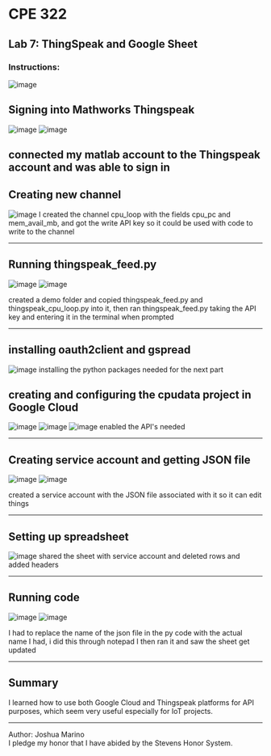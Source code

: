 
# CPE 322
## Lab 7: ThingSpeak and Google Sheet
### Instructions:
![image](https://github.com/user-attachments/assets/778495ed-d10c-434d-8fe4-b2bc259e9261)


## Signing into Mathworks Thingspeak 
![image](https://github.com/user-attachments/assets/a03b705e-1a80-4ee9-a862-6ea7954f0ce4)
![image](https://github.com/user-attachments/assets/2662a542-f374-4bab-aec6-a479c5c1549f)

connected my matlab account to the Thingspeak account and was able to sign in
---

## Creating new channel
![image](https://github.com/user-attachments/assets/5b1297a1-2cd6-4e25-b31f-a1dc6cfecfb7)
I created the channel cpu_loop with the fields cpu_pc and mem_avail_mb, and got the write API key so it could be used with code to write to the channel

---

## Running thingspeak_feed.py
![image](https://github.com/user-attachments/assets/8238c7ee-f922-4d6f-b7be-c7fe5c72e69d)
![image](https://github.com/user-attachments/assets/55c9c510-d47d-4672-887c-37090c90278e)

created a demo folder and copied thingspeak_feed.py and thingspeak_cpu_loop.py into it, then ran thingspeak_feed.py taking the API key and entering it in the terminal when prompted

--- 
## installing oauth2client and gspread
![image](https://github.com/user-attachments/assets/0218a589-e9f7-4c20-a2a9-c0c23941fca7)
installing the python packages needed for the next part

## creating and configuring the cpudata project in Google Cloud
![image](https://github.com/user-attachments/assets/fbcfb0ec-647d-4961-bbc0-85c180b624f7)
![image](https://github.com/user-attachments/assets/d01cad3f-adfe-4cfa-917b-14fb3c7bf565)
![image](https://github.com/user-attachments/assets/26ffd667-52a4-4141-a1eb-b5531b6994a3)
enabled the API's needed 


---
## Creating service account and getting JSON file
![image](https://github.com/user-attachments/assets/f8e9b16b-04b6-4efd-93b0-b0d396fe3003)
![image](https://github.com/user-attachments/assets/d8adfe5d-f4e4-457e-8c60-9e4fa1b8fb09)

created a service account with the JSON file associated with it so it can edit things


---

## Setting up spreadsheet
![image](https://github.com/user-attachments/assets/d6f4dcec-dc57-4a2a-a60a-0590dba5a720)
shared the sheet with service account and deleted rows and added headers


---

## Running code
![image](https://github.com/user-attachments/assets/55a1ac55-8333-4cbb-9156-8722de13e65c)
![image](https://github.com/user-attachments/assets/233b405f-c474-4c1d-bbca-d2edafa83996)

 I had to replace the name of the json file in the py code with the actual name I had, i did this through notepad I then ran it and saw the sheet get updated

---
## Summary
I learned how to use both Google Cloud and Thingspeak platforms for API purposes, which seem very useful especially for IoT projects.

---
Author: Joshua Marino </br>
I pledge my honor that I have abided by the Stevens Honor System.



